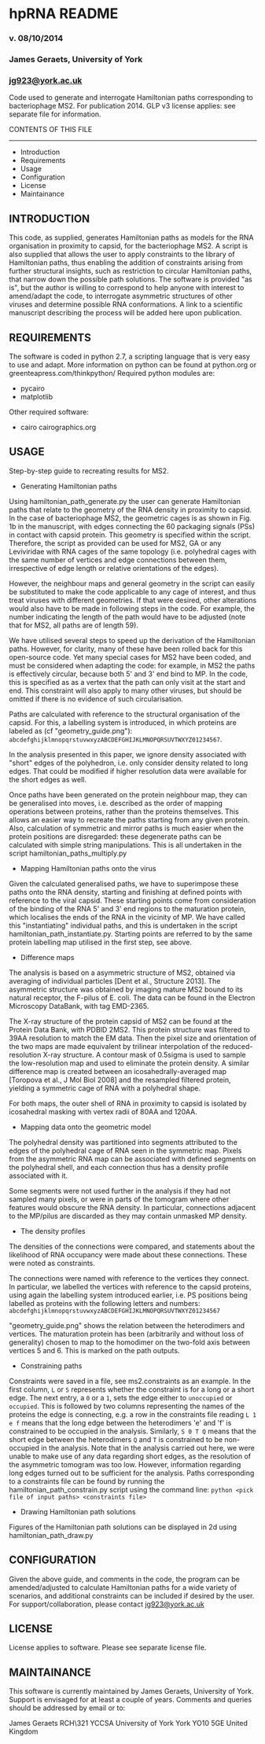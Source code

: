 hpRNA README
============

### v. 08/10/2014
### James Geraets, University of York
### jg923@york.ac.uk

Code used to generate and interrogate Hamiltonian paths corresponding to bacteriophage MS2. For publication 2014. GLP v3 license applies: see separate file for information.


CONTENTS OF THIS FILE

---------------------
 
  * Introduction
  * Requirements
  * Usage
  * Configuration
  * License
  * Maintainance

INTRODUCTION
------------

This code, as supplied, generates Hamiltonian paths as models for the RNA organisation in proximity to capsid, for the bacteriophage MS2. A script is also supplied that allows the user to apply constraints to the library of Hamiltonian paths, thus enabling the addition of constraints arising from further structural insights, such as restriction to circular Hamiltonian paths, that narrow down the possible path solutions. The software is provided "as is", but the author is willing to correspond to help anyone with interest to amend/adapt the code, to interrogate asymmetric structures of other viruses and determine possible RNA conformations. A link to a scientific manuscript describing the process will be added here upon publication.

REQUIREMENTS
------------

The software is coded in python 2.7, a scripting language that is very easy to use and adapt. More information on python can be found at python.org or greenteapress.com/thinkpython/ 
Required python modules are:

  * pycairo
  * matplotlib

Other required software:
  * cairo    cairographics.org

USAGE
-----

Step-by-step guide to recreating results for MS2.

  * Generating Hamiltonian paths

Using hamiltonian_path_generate.py the user can generate Hamiltonian paths that relate to the geometry of the RNA density in proximity to capsid. In the case of bacteriophage MS2, the geometric cages is as shown in Fig. 1b in the manuscript, with edges connecting the 60 packaging signals (PSs) in contact with capsid protein. This geometry is specified within the script. Therefore, the script as provided can be used for MS2, GA or any Leviviridae with RNA cages of the same topology (i.e. polyhedral cages with the same number of vertices and edge connections between them, irrespective of 
edge length or relative orientations of the edges).

However, the neighbour maps and general geometry in the script can easily be substituted to make the code applicable to any cage of interest, and thus treat viruses with different geometries. If that were desired, other alterations would also have to be made in following steps in the code. For example, the number indicating the length of the path would have to be adjusted (note that for MS2, all paths are of length 59). 

We have utilised several steps to speed up the derivation of the Hamiltonian paths. However, for clarity, many of these have been rolled back for this open-source code. Yet many special cases for MS2 have been coded, and must be considered when adapting the code: for example, in MS2 the paths is effectively circular, because both 5' and 3' end bind to MP. In the code, this is specified as as a vertex that the path can only visit  at the start and end. This constraint will also apply to many other viruses, but should be omitted if there is no evidence of such circularisation. 

Paths are calculated with reference to the structural organisation of the capsid. For this, a labelling system is introduced, in which proteins are labeled as (cf "geometry_guide.png"): `abcdefghijklmnopqrstuvwxyzABCDEFGHIJKLMNOPQRSUVTWXYZ01234567`. 

In the analysis presented in this paper, we ignore density associated with "short" edges of the polyhedron, i.e. only consider density related to long edges. That could be modified if higher resolution data were available for the short edges as well. 

Once paths have been generated on the protein neighbour map, they can be generalised into moves, i.e. described as the order of mapping operations between proteins, rather than the proteins themselves. This allows an easier way to recreate the paths starting from any given protein. Also, calculation of symmetric and mirror paths is much easier when the protein positions are disregarded: these degenerate paths can be calculated with simple string manipulations. This is all undertaken in the script hamiltonian_paths_multiply.py

  * Mapping Hamiltonian paths onto the virus

Given the calculated generalised paths, we have to superimpose these paths onto the RNA density, starting and finishing at defined points with reference to the viral capsid. These starting points come from consideration of the binding of the RNA 5' and 3' end regions to the maturation protein, which localises the ends of the RNA in the vicinity of MP. We have called this "instantiating" individual paths, and this is undertaken in the script hamiltonian_path_instantiate.py. Starting points are referred to by the same protein labelling map utilised in the first step, see above. 

  * Difference maps

The analysis is based on a asymmetric structure of MS2, obtained via averaging of individual particles [Dent et al., Structure 2013]. The asymmetric structure was obtained by imaging mature MS2 bound to its natural receptor, the F-pilus of E. coli. The data can be found in the Electron Microscopy DataBank, with tag EMD-2365.

The X-ray structure of the protein capsid of MS2 can be found at the Protein Data Bank, with PDBID 2MS2. This protein structure was filtered to 39AA resolution to match the EM data. Then the pixel size and orientation of the two maps are made equivalent by trilinear interpolation of the reduced-resolution X-ray structure. A contour mask of 0.5sigma is used to sample the low-resolution map and used to eliminate the protein density. A similar difference map is created between an icosahedrally-averaged map  [Toropova et al., J Mol Biol 2008] and the resampled filtered protein, yielding a symmetric cage of RNA with a polyhedral shape.

For both maps, the outer shell of RNA in proximity to capsid is isolated by icosahedral masking with vertex radii of 80AA and 120AA.

  * Mapping data onto the geometric model

The polyhedral density was partitioned into segments attributed to the edges of the polyhedral cage of RNA seen in the symmetric map. Pixels from the asymmetric RNA map can be associated with defined segments on the polyhedral shell, and each connection thus has a density profile associated with it.

Some segments were not used further in the analysis if they had not sampled many pixels, or were in parts of the tomogram where other features would obscure the RNA density. In particular, connections adjacent to the MP/pilus are discarded as they may contain unmasked MP density.

* The density profiles

The densities of the connections were compared, and statements about the likelihood of RNA occupancy were made about these connections. These were noted as constraints.

The connections were named with reference to the vertices they connect. In particular, we labelled the vertices with reference to the capsid proteins, using again the labelling system introduced earlier, i.e. PS positions being labelled as proteins with the following letters and numbers: `abcdefghijklmnopqrstuvwxyzABCDEFGHIJKLMNOPQRSUVTWXYZ01234567`
    
"geometry_guide.png" shows the relation between the heterodimers and vertices. The maturation protein has been (arbitrarily and without loss of generality) chosen to map to the homodimer on the two-fold axis between vertices 5 and 6. This is marked on the path outputs.

 * Constraining paths

Constraints were saved in a file, see ms2.constraints as an example. In the first column, `L` or `S` represents whether the constraint is for a long or a short edge. The next entry, a `0` or a `1`, sets the edge either to `unoccupied` or `occupied`. This is followed by two columns representing the names of the proteins the edge is connecting, e.g. a row in the constraints file reading `L 1 e f` means that the long edge between the heterodimers 'e' and 'f' is constrained to be occupied in the analysis. Similarly, `S 0 T Q` means that the short edge between the heterodimers `Q` and `T` is constrained to be non-occupied in the analysis. Note that in the analysis carried out here, we were unable to make use of any data regarding short edges, as the resolution of the asymmetric tomogram was too low. However, information regarding long edges turned out to be sufficient for the analysis. Paths corresponding to a constraints file can be found by running the hamiltonian_path_constrain.py script using the command line: `python <pick file of input paths> <constraints file>`

 * Drawing Hamiltonian path solutions

Figures of the Hamiltonian path solutions can be displayed in 2d using hamiltonian_path_draw.py

CONFIGURATION
-------------

Given the above guide, and comments in the code, the program can be amended/adjusted to calculate Hamiltonian paths for a wide variety of scenarios, and additional constraints can be included if desired by the user. For support/collaboration, please contact jg923@york.ac.uk

LICENSE
-------

License applies to software. Please see separate license file.

MAINTAINANCE
------------

This software is currently maintained by James Geraets, University of York. Support is envisaged for at least a couple of years. Comments and queries should be addressed by email or to:

James Geraets
RCH\321 YCCSA
University of York
York
YO10 5GE
United Kingdom